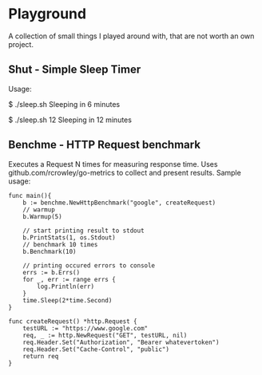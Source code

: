 # Playground

A collection of small things I played around with,
that are not worth an own project.


## Shut - Simple Sleep Timer
Usage:

$ ./sleep.sh
Sleeping in 6 minutes

$ ./sleep.sh 12
Sleeping in 12 minutes

## Benchme - HTTP Request benchmark
Executes a Request N times for measuring response time.
Uses github.com/rcrowley/go-metrics to collect and present results.
Sample usage:

```
func main(){
	b := benchme.NewHttpBenchmark("google", createRequest)
	// warmup
	b.Warmup(5)

	// start printing result to stdout
	b.PrintStats(1, os.Stdout)
	// benchmark 10 times
	b.Benchmark(10)

    // printing occured errors to console
	errs := b.Errs()
	for _, err := range errs {
		log.Println(err)
	}
	time.Sleep(2*time.Second)
}

func createRequest() *http.Request {
	testURL := "https://www.google.com"
	req, _ := http.NewRequest("GET", testURL, nil)
	req.Header.Set("Authorization", "Bearer whatevertoken")
	req.Header.Set("Cache-Control", "public")
	return req
}
```